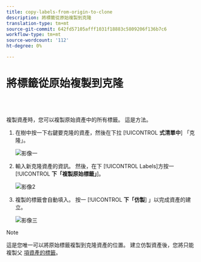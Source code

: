 ```yaml
---
title: copy-labels-from-origin-to-clone
description: 將標籤從原始複製到克隆
translation-type: tm+mt
source-git-commit: 642fd57105afff1031f18883c5809206f136b7c6
workflow-type: tm+mt
source-wordcount: '112'
ht-degree: 0%

---
```



# 將標籤從原始複製到克隆

<br> 

複製資產時，您可以複製原始資產中的所有標籤。 這是方法。

1. 在樹中按一下右鍵要克隆的資產，然後在下拉 [!UICONTROL **式清單中**] 「克隆」。

   ![影像一](/help/sky/assets/labels/copy-labels-from-original-to-clone/copy-labels-from-original-to-clone-1.jpg)

1. 輸入新克隆資產的資訊。 然後，在下 [!UICONTROL Labels]方按一 [!UICONTROL **下「複製原始標籤」**]。

   ![影像2](/help/sky/assets/labels/copy-labels-from-original-to-clone/copy-labels-from-original-to-clone-2.jpg)

1. 複製的標籤會自動填入。 按一 [!UICONTROL **下「仿製**] 」以完成資產的建立。

   ![影像三](/help/sky/assets/labels/copy-labels-from-original-to-clone/copy-labels-from-original-to-clone-3.jpg)

>[!NOTE]
>
>這是您唯一可以將原始標籤複製到克隆資產的位置。 建立仿製資產後，您將只能複製父 [項資產的標籤](/help/sky/copy-labels-from-parent-to-child.md)。
